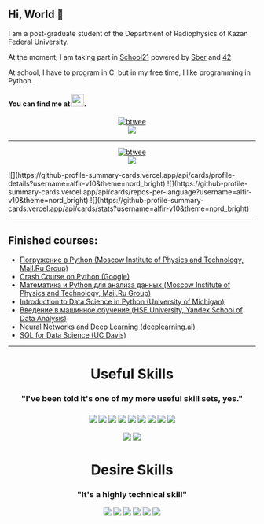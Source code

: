 ## Hi, World 👋 
I am a post-graduate student of the Department of Radiophysics of Kazan Federal University.

At the moment, I am taking part in [School21](https://21-school.ru/) powered by [Sber](https://www.sberbank.ru/ru/person) and [42](https://www.42.fr/ledito/)

At school, I have to program in C, but in my free time, I like programming in Python.
#### You can find me at <a href="https://www.linkedin.com/in/alfir-vakhitov-393bbb1b6/"><img src="https://icon-library.com/images/linked-in-icon-small/linked-in-icon-small-24.jpg" height="25" ></a>.

<p align='center'>
  <a href="https://github.com/alfir-v10" title="btwee's 42 stats">
    <img src="https://badge42.herokuapp.com/api/stats/btwee?privacyEmail=true&darkmode=true" alt='btwee's 42 stats' /><br>
    <img src="https://www.codewars.com/users/alfir_v10/badges/large"> 
  </a>
</p>

---

<p align='center'>
  <a href="https://github.com/alfir-v10" title="btwee's 42 stats">
       <img src="https://github-profile-summary-cards.vercel.app/api/cards/profile-details?username=alfir-v10&theme=nord_bright" alt='btwee's 42 stats' /><br>
   <img src="https://github-profile-summary-cards.vercel.app/api/cards/repos-per-language?username=alfir-v10&theme=nord_bright' />
      <img src="https://github-profile-summary-cards.vercel.app/api/cards/stats?username=alfir-v10&theme=nord_bright' />
  </a>
</p>
![](https://github-profile-summary-cards.vercel.app/api/cards/profile-details?username=alfir-v10&theme=nord_bright)
![](https://github-profile-summary-cards.vercel.app/api/cards/repos-per-language?username=alfir-v10&theme=nord_bright)
![](https://github-profile-summary-cards.vercel.app/api/cards/stats?username=alfir-v10&theme=nord_bright)

---
## Finished courses:
  * [Погружение в Python (Moscow Institute of Physics and Technology, Mail.Ru Group)](https://www.coursera.org/account/accomplishments/verify/YAGMXQDXFN2A)
  * [Crash Course on Python (Google)](https://www.coursera.org/account/accomplishments/verify/NLBT7WK27N8P)
  * [Математика и Python для анализа данных (Moscow Institute of Physics and Technology, Mail.Ru Group)](https://www.coursera.org/account/accomplishments/verify/UBD3ZQ4ZM3U4)
  * [Introduction to Data Science in Python (University of Michigan)](https://www.coursera.org/account/accomplishments/verify/8JQKJBYB4S7B)
  * [Введение в машинное обучение (HSE University, Yandex School of Data Analysis)](https://www.coursera.org/account/accomplishments/verify/FF5V77F5JPWY)
  * [Neural Networks and Deep Learning (deeplearning.ai)](https://www.coursera.org/account/accomplishments/verify/CZ5NLL256K5C)
  * [SQL for Data Science (UC Davis)](https://www.coursera.org/account/accomplishments/verify/LUG88JGLWGM8)
---

<h1 align='center'> Useful Skills </h1>
 
<h3 align='center'>"I've been told it's one of my more useful skill sets, yes."<h3>
<p align='center'>
 <img src="https://img.shields.io/badge/c%20-A8B9CC.svg?&style=for-the-badge&logo=c&logoColor=FFFFFF" />  
 <img src="https://img.shields.io/badge/python%20-3776AB.svg?&style=for-the-badge&logo=python&logoColor=FFFFFF" /> 
 <img src="https://img.shields.io/badge/git%20-F050532.svg?&style=for-the-badge&logo=git&logoColor=FFFFFF" /> 
 <img src="https://img.shields.io/badge/PostgreSQL-316192?style=for-the-badge&logo=postgresql&logoColor=white" />
 <img src="https://img.shields.io/badge/Jupyter-F37626.svg?&style=for-the-badge&logo=Jupyter&logoColor=white" /> 
 <img src="https://img.shields.io/badge/Docker-2CA5E0?style=for-the-badge&logo=docker&logoColor=white" >

 <img src="https://img.shields.io/badge/slack%20-4A154B.svg?&style=for-the-badge&logo=slack&logoColor=FFFFFF" /> 
 <img src="https://img.shields.io/badge/Microsoft_Teams-6264A7?style=for-the-badge&logo=microsoft-teams&logoColor=white" /> 
 <img src="https://img.shields.io/badge/Zoom-2D8CFF?style=for-the-badge&logo=zoom&logoColor=white" />
</p>

<p align='center'>
 <img src="https://img.shields.io/badge/Ubuntu-E95420?style=for-the-badge&logo=ubuntu&logoColor=white" />
 <img src="https://img.shields.io/badge/Windows-0078D6?style=for-the-badge&logo=windows&logoColor=white" />
 
</p>

 
<h1 align='center'> 
 Desire Skills
</h1>
<h3 align='center'> 
 "It's a highly technical skill"
</h3>

<p align='center'>
 <img src="https://img.shields.io/badge/kubernetes-326ce5.svg?&style=for-the-badge&logo=kubernetes&logoColor=white" />
  <img src="https://img.shields.io/badge/CSS3-1572B6?style=for-the-badge&logo=css3&logoColor=white" />
  <img src="https://img.shields.io/badge/HTML5-E34F26?style=for-the-badge&logo=html5&logoColor=white" />
  <img src="https://img.shields.io/badge/JavaScript-F7DF1E?style=for-the-badge&logo=javascript&logoColor=white" />
<img src="https://img.shields.io/badge/c++%20-00599C.svg?&style=for-the-badge&logo=c%2B%2B&logoColor=FFFFFF"/> <img src="https://img.shields.io/badge/Django-092E20?style=for-the-badge&logo=django&logoColor=white"> 

</p>
<!--
**alfir-v10/alfir-v10** is a ✨ _special_ ✨ repository because its `README.md` (this file) appears on your GitHub profile.

Here are some ideas to get you started:

- 🔭 I’m currently working on ...
- 🌱 I’m currently learning ...
- 👯 I’m looking to collaborate on ...
- 🤔 I’m looking for help with ...
- 💬 Ask me about ...
- 📫 How to reach me: ...
- 😄 Pronouns: ...
- ⚡ Fun fact: ...
-->
